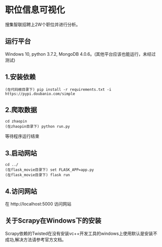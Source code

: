 职位信息可视化
===========
搜集智联招聘上2W个职位并进行分析。

运行平台
-------
Windows 10, python 3.7.2, MongoDB 4.0.6。(其他平台应该也能运行，未经过测试)

1.安装依赖
-------
    (在代码根目录下) pip install -r requirements.txt -i https://pypi.doubanio.com/simple

2.爬取数据
--------
    cd zhaopin
    (在zhaopin目录下) python run.py

等待程序运行结束

3.启动网站
--------
    cd ../
    (在flask_movie目录下) set FLASK_APP=app.py
    (在flask_movie目录下) flask run

4.访问网站
---------
在 http://localhost:5000 访问网站


关于Scrapy在Windows下的安装
------------------------
Scrapy依赖的Twisted在没有安装vc++开发工具的windows上使用默认是安装不成功,解决方法请参考官方文档。




